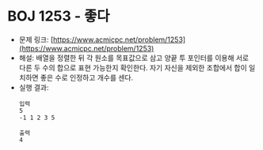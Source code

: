 # BOJ 1253 - 좋다

- 문제 링크: [https://www.acmicpc.net/problem/1253](https://www.acmicpc.net/problem/1253)
- 해설: 배열을 정렬한 뒤 각 원소를 목표값으로 삼고 양끝 투 포인터를 이용해 서로 다른 두 수의 합으로 표현 가능한지 확인한다. 자기 자신을 제외한 조합에서 합이 일치하면 좋은 수로 인정하고 개수를 센다.
- 실행 결과:
  ```text
  입력
  5
  -1 1 2 3 5

  출력
  4
  ```
